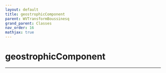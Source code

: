 ```yaml
---
layout: default
title: geostrophicComponent
parent: WVTransformBoussinesq
grand_parent: Classes
nav_order: 16
mathjax: true
---
```


#  geostrophicComponent




---

